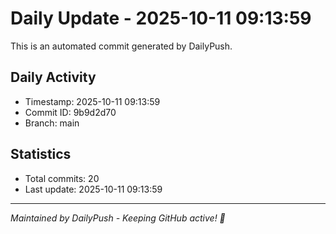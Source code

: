 # Daily Update - 2025-10-11 09:13:59

This is an automated commit generated by DailyPush.

## Daily Activity
- Timestamp: 2025-10-11 09:13:59
- Commit ID: 9b9d2d70
- Branch: main

## Statistics
- Total commits: 20
- Last update: 2025-10-11 09:13:59

---
*Maintained by DailyPush - Keeping GitHub active! 🚀*
